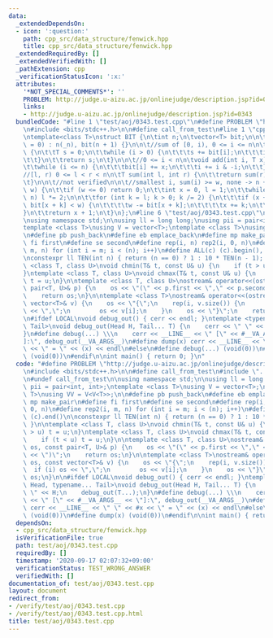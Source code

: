 ```yaml
---
data:
  _extendedDependsOn:
  - icon: ':question:'
    path: cpp_src/data_structure/fenwick.hpp
    title: cpp_src/data_structure/fenwick.hpp
  _extendedRequiredBy: []
  _extendedVerifiedWith: []
  _pathExtension: cpp
  _verificationStatusIcon: ':x:'
  attributes:
    '*NOT_SPECIAL_COMMENTS*': ''
    PROBLEM: http://judge.u-aizu.ac.jp/onlinejudge/description.jsp?id=0343
    links:
    - http://judge.u-aizu.ac.jp/onlinejudge/description.jsp?id=0343
  bundledCode: "#line 1 \"test/aoj/0343.test.cpp\"\n#define PROBLEM \"http://judge.u-aizu.ac.jp/onlinejudge/description.jsp?id=0343\"\
    \n#include <bits/stdc++.h>\n\n#define call_from_test\n#line 1 \"cpp_src/data_structure/fenwick.hpp\"\
    \ntemplate<class T>\nstruct BIT {\n\tint n;\n\tvector<T> bit;\n\n\tBIT(int _n\
    \ = 0) : n(_n), bit(n + 1) {}\n\n\t//sum of [0, i), 0 <= i <= n\n\tT sum(int i)\
    \ {\n\t\tT s = 0;\n\t\twhile (i > 0) {\n\t\t\ts += bit[i];\n\t\t\ti -= i & -i;\n\
    \t\t}\n\t\treturn s;\n\t}\n\n\t//0 <= i < n\n\tvoid add(int i, T x) {\n\t\t++i;\n\
    \t\twhile (i <= n) {\n\t\t\tbit[i] += x;\n\t\t\ti += i & -i;\n\t\t}\n\t}\n\n\t\
    //[l, r) 0 <= l < r < n\n\tT sum(int l, int r) {\n\t\treturn sum(r) - sum(l);\n\
    \t}\n\n\t//not verified\n\n\t//smallest i, sum(i) >= w, none -> n + 1\n\tint lower_bound(T\
    \ w) {\n\t\tif (w <= 0) return 0;\n\t\tint x = 0, l = 1;\n\t\twhile (l * 2 <=\
    \ n) l *= 2;\n\n\t\tfor (int k = l; k > 0; k /= 2) {\n\t\t\tif (x + k <= n &&\
    \ bit[x + k] < w) {\n\t\t\t\tw -= bit[x + k];\n\t\t\t\tx += k;\n\t\t\t}\n\t\t\
    }\n\t\treturn x + 1;\n\t}\n};\n#line 6 \"test/aoj/0343.test.cpp\"\n#undef call_from_test\n\
    \nusing namespace std;\n\nusing ll = long long;\nusing pii = pair<int, int>;\n\
    template <class T>\nusing V = vector<T>;\ntemplate <class T>\nusing VV = V<V<T>>;\n\
    \n#define pb push_back\n#define eb emplace_back\n#define mp make_pair\n#define\
    \ fi first\n#define se second\n#define rep(i, n) rep2(i, 0, n)\n#define rep2(i,\
    \ m, n) for (int i = m; i < (n); i++)\n#define ALL(c) (c).begin(), (c).end()\n\
    \nconstexpr ll TEN(int n) { return (n == 0) ? 1 : 10 * TEN(n - 1); }\n\ntemplate\
    \ <class T, class U>\nvoid chmin(T& t, const U& u) {\n    if (t > u) t = u;\n\
    }\ntemplate <class T, class U>\nvoid chmax(T& t, const U& u) {\n    if (t < u)\
    \ t = u;\n}\n\ntemplate <class T, class U>\nostream& operator<<(ostream& os, const\
    \ pair<T, U>& p) {\n    os << \"(\" << p.first << \",\" << p.second << \")\";\n\
    \    return os;\n}\n\ntemplate <class T>\nostream& operator<<(ostream& os, const\
    \ vector<T>& v) {\n    os << \"{\";\n    rep(i, v.size()) {\n        if (i) os\
    \ << \",\";\n        os << v[i];\n    }\n    os << \"}\";\n    return os;\n}\n\
    \n#ifdef LOCAL\nvoid debug_out() { cerr << endl; }\ntemplate <typename Head, typename...\
    \ Tail>\nvoid debug_out(Head H, Tail... T) {\n    cerr << \" \" << H;\n    debug_out(T...);\n\
    }\n#define debug(...) \\\n    cerr << __LINE__ << \" [\" << #__VA_ARGS__ << \"\
    ]:\", debug_out(__VA_ARGS__)\n#define dump(x) cerr << __LINE__ << \" \" << #x\
    \ << \" = \" << (x) << endl\n#else\n#define debug(...) (void(0))\n#define dump(x)\
    \ (void(0))\n#endif\n\nint main() { return 0; }\n"
  code: "#define PROBLEM \"http://judge.u-aizu.ac.jp/onlinejudge/description.jsp?id=0343\"\
    \n#include <bits/stdc++.h>\n\n#define call_from_test\n#include \"../../cpp_src/data_structure/fenwick.hpp\"\
    \n#undef call_from_test\n\nusing namespace std;\n\nusing ll = long long;\nusing\
    \ pii = pair<int, int>;\ntemplate <class T>\nusing V = vector<T>;\ntemplate <class\
    \ T>\nusing VV = V<V<T>>;\n\n#define pb push_back\n#define eb emplace_back\n#define\
    \ mp make_pair\n#define fi first\n#define se second\n#define rep(i, n) rep2(i,\
    \ 0, n)\n#define rep2(i, m, n) for (int i = m; i < (n); i++)\n#define ALL(c) (c).begin(),\
    \ (c).end()\n\nconstexpr ll TEN(int n) { return (n == 0) ? 1 : 10 * TEN(n - 1);\
    \ }\n\ntemplate <class T, class U>\nvoid chmin(T& t, const U& u) {\n    if (t\
    \ > u) t = u;\n}\ntemplate <class T, class U>\nvoid chmax(T& t, const U& u) {\n\
    \    if (t < u) t = u;\n}\n\ntemplate <class T, class U>\nostream& operator<<(ostream&\
    \ os, const pair<T, U>& p) {\n    os << \"(\" << p.first << \",\" << p.second\
    \ << \")\";\n    return os;\n}\n\ntemplate <class T>\nostream& operator<<(ostream&\
    \ os, const vector<T>& v) {\n    os << \"{\";\n    rep(i, v.size()) {\n      \
    \  if (i) os << \",\";\n        os << v[i];\n    }\n    os << \"}\";\n    return\
    \ os;\n}\n\n#ifdef LOCAL\nvoid debug_out() { cerr << endl; }\ntemplate <typename\
    \ Head, typename... Tail>\nvoid debug_out(Head H, Tail... T) {\n    cerr << \"\
    \ \" << H;\n    debug_out(T...);\n}\n#define debug(...) \\\n    cerr << __LINE__\
    \ << \" [\" << #__VA_ARGS__ << \"]:\", debug_out(__VA_ARGS__)\n#define dump(x)\
    \ cerr << __LINE__ << \" \" << #x << \" = \" << (x) << endl\n#else\n#define debug(...)\
    \ (void(0))\n#define dump(x) (void(0))\n#endif\n\nint main() { return 0; }"
  dependsOn:
  - cpp_src/data_structure/fenwick.hpp
  isVerificationFile: true
  path: test/aoj/0343.test.cpp
  requiredBy: []
  timestamp: '2020-09-17 02:07:32+09:00'
  verificationStatus: TEST_WRONG_ANSWER
  verifiedWith: []
documentation_of: test/aoj/0343.test.cpp
layout: document
redirect_from:
- /verify/test/aoj/0343.test.cpp
- /verify/test/aoj/0343.test.cpp.html
title: test/aoj/0343.test.cpp
---
```

